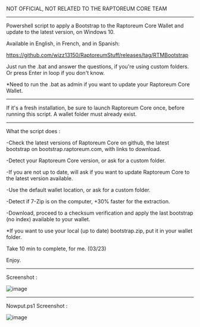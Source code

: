 NOT OFFICIAL, NOT RELATED TO THE RAPTOREUM CORE TEAM

-----------------------------------

Powershell script to apply a Bootstrap to the Raptoreum Core Wallet and update to the latest version, on Windows 10.

Available in English, in French, and in Spanish:

https://github.com/wizz13150/RaptoreumStuff/releases/tag/RTMBootstrap

Just run the .bat and answer the questions, if you're using custom folders. Or press Enter in loop if you don't know.

*Need to run the .bat as admin if you want to update your Raptoreum Core Wallet.

-----------------------------------

If it's a fresh installation, be sure to launch Raptoreum Core once, before running this script. A wallet folder must already exist.

-----------------------------------

What the script does :

-Check the latest versions of Raptoreum Core on github, the latest bootstrap on bootstrap.raptoreum.com, with links to download.

-Detect your Raptoreum Core version, or ask for a custom folder.

-If you are not up to date, will ask if you want to update Raptoreum Core to the latest version available.

-Use the default wallet location, or ask for a custom folder.

-Detect if 7-Zip is on the computer, +30% faster for the extraction.

-Download, proceed to a checksum verification and apply the last bootstrap (no index) available to your wallet. 

*If you want to use your local (up to date) bootstrap.zip, put it in your wallet folder.

Take 10 min to complete, for me. (03/23)

Enjoy.

-----------------------------------

Screenshot :


![image](https://user-images.githubusercontent.com/22177081/223608627-fadb985e-4757-4aff-9d24-acc4d43e482d.png)


-----------------------------------

Nowput.ps1 Screenshot :


![image](https://user-images.githubusercontent.com/22177081/224513145-19107bc6-dab1-4e9d-9785-f64e384b3498.png)


